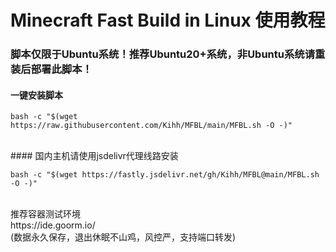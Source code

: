 # Minecraft Fast Build in Linux 使用教程
### 脚本仅限于Ubuntu系统！推荐Ubuntu20+系统，非Ubuntu系统请重装后部署此脚本！
#### 一键安装脚本</br>
```shell
bash -c "$(wget https://raw.githubusercontent.com/Kihh/MFBL/main/MFBL.sh -O -)"
```
</br>
#### 国内主机请使用jsdelivr代理线路安装</br>

```shell
bash -c "$(wget https://fastly.jsdelivr.net/gh/Kihh/MFBL@main/MFBL.sh -O -)"
```

</br>
推荐容器测试环境
</br>
https://ide.goorm.io/</br>
(数据永久保存，退出休眠不山鸡，风控严，支持端口转发)
